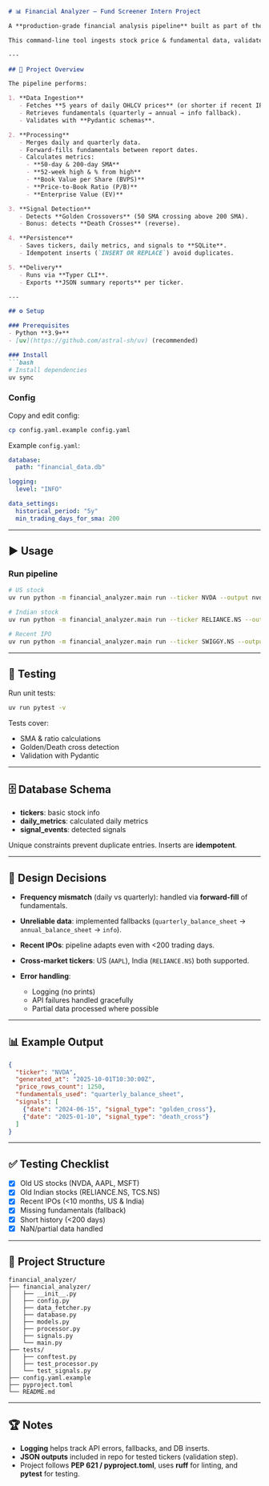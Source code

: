 ````markdown
# 📊 Financial Analyzer – Fund Screener Intern Project

A **production-grade financial analysis pipeline** built as part of the Fund-Screener Intern Screening Project.  

This command-line tool ingests stock price & fundamental data, validates it, processes technical/fundamental metrics, detects trading signals, persists results to SQLite, and exports summaries as JSON.

---

## 🚀 Project Overview

The pipeline performs:

1. **Data Ingestion**  
   - Fetches **5 years of daily OHLCV prices** (or shorter if recent IPO).  
   - Retrieves fundamentals (quarterly → annual → info fallback).  
   - Validates with **Pydantic schemas**.

2. **Processing**  
   - Merges daily and quarterly data.  
   - Forward-fills fundamentals between report dates.  
   - Calculates metrics:  
     - **50-day & 200-day SMA**  
     - **52-week high & % from high**  
     - **Book Value per Share (BVPS)**  
     - **Price-to-Book Ratio (P/B)**  
     - **Enterprise Value (EV)**  

3. **Signal Detection**  
   - Detects **Golden Crossovers** (50 SMA crossing above 200 SMA).  
   - Bonus: detects **Death Crosses** (reverse).  

4. **Persistence**  
   - Saves tickers, daily metrics, and signals to **SQLite**.  
   - Idempotent inserts (`INSERT OR REPLACE`) avoid duplicates.  

5. **Delivery**  
   - Runs via **Typer CLI**.  
   - Exports **JSON summary reports** per ticker.

---

## ⚙️ Setup

### Prerequisites
- Python **3.9+**  
- [uv](https://github.com/astral-sh/uv) (recommended)  

### Install
```bash
# Install dependencies
uv sync
````

### Config

Copy and edit config:

```bash
cp config.yaml.example config.yaml
```

Example `config.yaml`:

```yaml
database:
  path: "financial_data.db"

logging:
  level: "INFO"

data_settings:
  historical_period: "5y"
  min_trading_days_for_sma: 200
```

---

## ▶️ Usage

### Run pipeline

```bash
# US stock
uv run python -m financial_analyzer.main run --ticker NVDA --output nvda_analysis.json

# Indian stock
uv run python -m financial_analyzer.main run --ticker RELIANCE.NS --output reliance_analysis.json

# Recent IPO
uv run python -m financial_analyzer.main run --ticker SWIGGY.NS --output swiggy_analysis.json
```

---

## 🧪 Testing

Run unit tests:

```bash
uv run pytest -v
```

Tests cover:

* SMA & ratio calculations
* Golden/Death cross detection
* Validation with Pydantic

---

## 🗄 Database Schema

* **tickers**: basic stock info
* **daily_metrics**: calculated daily metrics
* **signal_events**: detected signals

Unique constraints prevent duplicate entries. Inserts are **idempotent**.

---

## 📝 Design Decisions

* **Frequency mismatch** (daily vs quarterly): handled via **forward-fill** of fundamentals.
* **Unreliable data**: implemented fallbacks (`quarterly_balance_sheet` → `annual_balance_sheet` → `info`).
* **Recent IPOs**: pipeline adapts even with <200 trading days.
* **Cross-market tickers**: US (`AAPL`), India (`RELIANCE.NS`) both supported.
* **Error handling**:

  * Logging (no prints)
  * API failures handled gracefully
  * Partial data processed where possible

---

## 📊 Example Output

```json
{
  "ticker": "NVDA",
  "generated_at": "2025-10-01T10:30:00Z",
  "price_rows_count": 1250,
  "fundamentals_used": "quarterly_balance_sheet",
  "signals": [
    {"date": "2024-06-15", "signal_type": "golden_cross"},
    {"date": "2025-01-10", "signal_type": "death_cross"}
  ]
}
```

---

## ✅ Testing Checklist

* [x] Old US stocks (NVDA, AAPL, MSFT)
* [x] Old Indian stocks (RELIANCE.NS, TCS.NS)
* [x] Recent IPOs (<10 months, US & India)
* [x] Missing fundamentals (fallback)
* [x] Short history (<200 days)
* [x] NaN/partial data handled

---

## 📂 Project Structure

```
financial_analyzer/
├── financial_analyzer/
│   ├── __init__.py
│   ├── config.py
│   ├── data_fetcher.py
│   ├── database.py
│   ├── models.py
│   ├── processor.py
│   ├── signals.py
│   └── main.py
├── tests/
│   ├── conftest.py
│   ├── test_processor.py
│   └── test_signals.py
├── config.yaml.example
├── pyproject.toml
└── README.md
```

---

## 🏆 Notes

* **Logging** helps track API errors, fallbacks, and DB inserts.
* **JSON outputs** included in repo for tested tickers (validation step).
* Project follows **PEP 621 / pyproject.toml**, uses **ruff** for linting, and **pytest** for testing.



